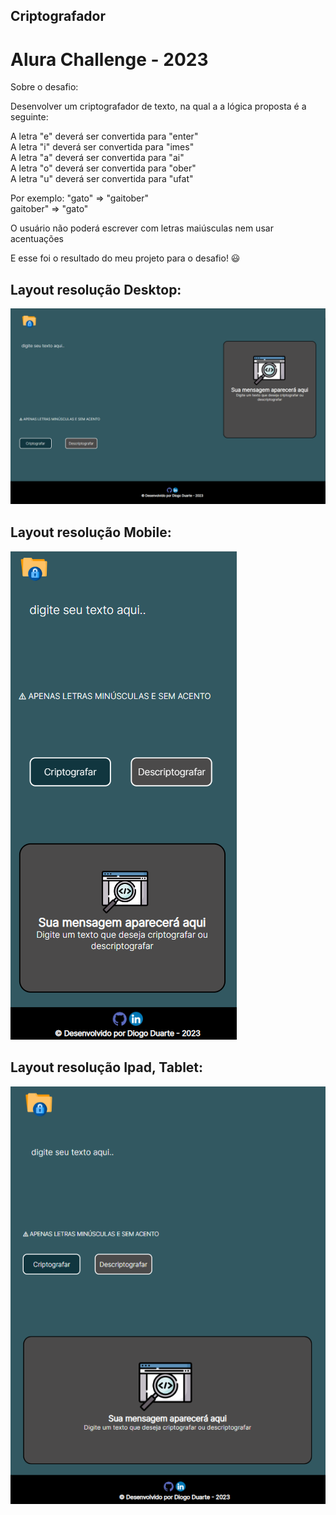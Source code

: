 ## Criptografador

# Alura Challenge - 2023 

Sobre o desafio:  <br>

Desenvolver um criptografador de texto, na qual a 
a lógica proposta é a seguinte:<br>

A letra "e" deverá ser convertida para "enter" <br>
A letra "i" deverá ser convertida para "imes" <br> 
A letra "a" deverá ser convertida para "ai" <br>
A letra "o" deverá ser convertida para "ober" <br> 
A letra "u" deverá ser convertida para "ufat" <br> 

Por exemplo:
"gato" => "gaitober" <br> 
gaitober" => "gato" <br> 

O usuário não poderá escrever com letras maiúsculas nem usar acentuações <br>

E esse foi o resultado do meu projeto para o desafio! 😃 <br>

## Layout resolução Desktop:

![Layout na versão para desktop](desktop.png)

## Layout resolução Mobile:

![Layout na versão para Mobile](mobile.png)



## Layout resolução Ipad, Tablet:
![Layout na versão para Tablet](ipad.png)


 
 
 
 


